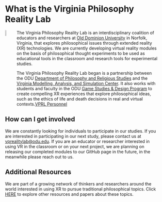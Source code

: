 # What is the Virginia Philosophy Reality Lab

<img align="left" src="Images/VPRL_Logo_B_Circle_Transparent_LRes.png" alt="The Virginia Philosophy Reality Lab Logo" title="VPRL Logo" width="7%" height="7%" />

The Virginia Philosophy Reality Lab is an interdisciplinary coalition of educators and researchers at [Old Dominion University](https://www.odu.edu/) in Norfolk, Virginia, that explores philosophical issues through extended reality (XR) technologies. We are currently developing virtual reality modules on the basis of philosophical thought experiments to be used as educational tools in the classroom and research tools for experimental studies.

The Virginia Philosophy Reality Lab began is a partnership between the ODU [Department of Philosophy and Religious Studies](https://www.odu.edu/philosophy) and the [Virginia Modelling, Analysis, and Simulation Center](https://www.odu.edu/vmasc). It also works with students and faculty in the ODU [Game Studies & Design Program](https://www.odu.edu/academics/programs/undergraduate/game-studies-design) to create compelling XR experiences that explore philosophical ideas, such as the ethics of life and death decisions in real and virtual contexts.[VPRL Personnel](Personnel.md)

## How can I get involved

We are constantly looking for individuals to participate in our studies.  If you are interested in participating in our next study, please contact us at [vprealitylab@odu.edu](mailto:vprealitylab@odu.edu). If you are an educator or researcher interested in using VR in the classroom or on your next project, we are planning on releasing our completed modules to our GitHub page in the future, in the meanwhile please reach out to us.

## Additional Resources

We are part of a growing network of thinkers and researchers around the world interested in using XR to pursue traditional philosophical topics.
Click [HERE](AdditionalResources.md) to explore other resources and papers about these topics.